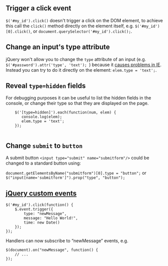 ## Trigger a click event

`$('#my_id').click()` doesn't trigger a click on the DOM element, to achieve this call the `click()` method directly on the element itself, e.g. `$('#my_id')[0].click()`, or `document.querySelector('#my_id').click();`.

## Change an input's type attribute

jQuery won't allow you to change the `type` attribute of an input (e.g. `$('#password').attr('type', 'text');
`) because it [causes problems in IE](https://stackoverflow.com/a/1544338/).  Instead you can try to do it directly on the element: `elem.type = 'text';`.

## Reveal `type=hidden` fields

For debugging purposes it can be useful to list the hidden fields in the console, or change their type so that they are displayed on the page.

```
    $('[type=hidden]').each(function(num, elem) {
       console.log(elem);
       elem.type = 'text';
    });
    
```

## Change `submit` to `button`

A submit button `<input type="submit" name="submitform"/>` could be changed to a standard button using:

`document.getElementsByName("submitform")[0].type = "button";` or `$("input[name='submitform']").prop("type", "button");`


## [jQuery custom events](https://www.sitepoint.com/jquery-custom-events/)

    $('#my_id').click(function() {
        $.event.trigger({
        	type: "newMessage",
	        message: "Hello World!",
	        time: new Date()
        });
    });

Handlers can now subscribe to “newMessage” events, e.g.

    $(document).on("newMessage", function() {
        // ...
    });
